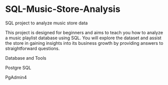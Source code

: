 # SQL-Music-Store-Analysis

SQL project to analyze music store data

This project is designed for beginners and aims to teach you how to analyze a music playlist database using SQL. You will explore the dataset and assist the store in gaining insights into its business growth by providing answers to straightforward questions.

Database and Tools

Postgre SQL

PgAdmin4
